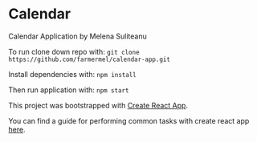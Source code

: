 # Calendar

Calendar Application by Melena Suliteanu

To run clone down repo with: 
`git clone https://github.com/farmermel/calendar-app.git`

Install dependencies with:
`npm install`

Then run application with:
`npm start`



This project was bootstrapped with [Create React App](https://github.com/facebookincubator/create-react-app).

You can find a guide for performing common tasks with create react app [here](https://github.com/facebookincubator/create-react-app/blob/master/packages/react-scripts/template/README.md).